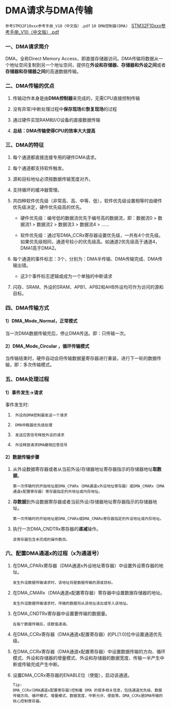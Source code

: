 # DMA请求与DMA传输

``参考STM32F10xxx参考手册_V10（中文版）.pdf``
 ``10 DMA控制器(DMA) ``
 [STM32F10xxx参考手册_V10（中文版）.pdf](https://github.com/undefined-0/image-store/blob/main/PDF/STM32F10xxx%E5%8F%82%E8%80%83%E6%89%8B%E5%86%8C_V10%EF%BC%88%E4%B8%AD%E6%96%87%E7%89%88%EF%BC%89.pdf)

### 一、DMA请求简介

   DMA，全称Direct Memory Access，即直接存储器访问。DMA传输将数据从一个地址空间复制到另一个地址空间，提供在**外设和存储器、存储器和外设之间**或者**存储器和存储器之间**的高速数据传输。

### 二、DMA传输的优点

   1. 传输动作本身是由**DMA控制器**来完成的，无需CPU直接控制传输

   2. 没有异常/中断处理过程中**保存现场**和**恢复现场**的过程

   3. 通过硬件实现RAM和I/O设备的直接数据传输

   4. **总结：DMA传输使得CPU的效率大大提高**
### 三、DMA的特征

1. 每个通道都直接连接专用的硬件DMA请求。

2. 每个通道都支持软件触发。

3. 源和目标地址必须按数据传输宽度对齐。

4. 支持循环的缓冲器管理。

5. 共四种软件优先级（非常高、高、中等、低），软件优先级设置相等时由硬件优先级决定，硬件优先级高的优先。

   * 硬件优先级：编号低的数据流优先于编号高的数据流，即：数据流0 > 数据流1 > 数据流2 > 数据流3 > 数据流4 > ……

   * 软件优先级：通过写DMA_CCRx寄存器设置优先级，一共有4个优先级。如果优先级相同，通道号较小的优先级高。如通道2优先级高于通道4，DMA1高于DMA2。

6. 每个通道的事件标志：3个，分别为：DMA半传输、DMA传输完成、DMA传输出错。

   * 这3个事件标志逻辑或成为一个单独的中断请求

7. 闪存、SRAM、外设的SRAM、APB1、APB2和AHB外设均可作为访问的源和目标。

### 四、DMA传输方式

#### 1）DMA_Mode_Normal，正常模式
当一次DMA数据传输完后，停止DMA传送。即：只传输一次。
#### 2）DMA_Mode_Circular ，循环传输模式
当传输结束时，硬件自动会将传输数据量寄存器进行重装，进行下一轮的数据传输，即：多次传输模式。

### 五、DMA处理过程

#### 	1）事件发生→请求

事件发生时:  

1.      外设向DMA控制器发送一个请求
2.      DMA仲裁器优先级处理
3.      发送应答信号释放外设的请求
4.      外设释放请求DMA撤销应答信号

#### 	2）数据传输步骤

1. 从外设数据寄存器或者从当前外设/存储器地址寄存器指示的存储器地址**取数据**。

   ``第一次传输时的开始地址是DMA_CPARx（DMA通道x外设地址寄存器）或DMA_CMARx（DMA通道x配置寄存器）寄存器指定的外地址或内存地址。``

2. **存数据**到外设数据寄存器或者当前外设/存储器地址寄存器指示的存储器地址。

   ``第一次传输时的开始地址是DMA_CPARx或DMA_CMARx寄存器指定的外设地址或内存地址。``

3. 执行一次DMA_CNDTRx寄存器的**递减**操作。

   ``该寄存器包含未完成的操作数目。``

### 六、配置DMA通道x的过程（x为通道号）

1. 在DMA_CPARx寄存器（DMA通道x外设地址寄存器）中设置外设寄存器的地址。

   ``发生外设数据传输请求时，该地址将是数据传输的源或目标。``

2. 在DMA_CMARx（DMA通道x配置寄存器）寄存器中设置数据存储器的地址。

   ``发生外设数据传输请求时，传输的数据将从该地址读出或写入该地址。``

3. 在DMA_CNDTRx寄存器中设置要传输的数据量。

   ``在每个数据传输后，该数值递减。``

4. 在DMA_CCRx寄存器（DMA通道x配置寄存器）的PL[1:0]位中设置通道优先级。

5. 在DMA_CCRx寄存器（DMA通道x配置寄存器）中设置数据传输的方向、循环模式、外设和存储器的增量模式、外设和存储器的数据宽度、传输一半产生中断或传输完成产生中断。

6. 设置DMA_CCRx寄存器的ENABLE位（使能），启动该通道。

   ````text
   Tip:
   DMA_CCRx(DMA通道x配置寄存器)控制着 DMA 的很多相关信息，包括通道优先级、数据传输方向、循环模式、增量模式、数据宽度、中断允许、使能等。DMA_CCRx是DMA传输的核心控制寄存器。
